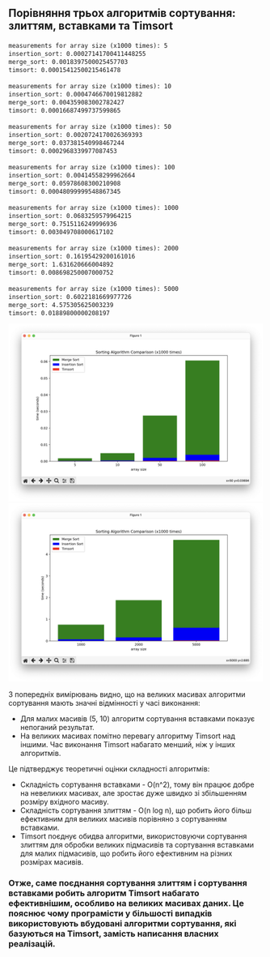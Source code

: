 ## Порівняння трьох алгоритмів сортування: злиттям, вставками та Timsort

    measurements for array size (x1000 times): 5
    insertion_sort: 0.00027141700411448255
    merge_sort: 0.0018397500025457703
    timsort: 0.00015412500215461478
    
    measurements for array size (x1000 times): 10
    insertion_sort: 0.0004746670019812882
    merge_sort: 0.004359083002782427
    timsort: 0.00016687499737599865
    
    measurements for array size (x1000 times): 50
    insertion_sort: 0.0020724170026369393
    merge_sort: 0.037381540998467244
    timsort: 0.0002968339977087453
    
    measurements for array size (x1000 times): 100
    insertion_sort: 0.00414558299962664
    merge_sort: 0.05978608300210908
    timsort: 0.00048099999548867345
    
    measurements for array size (x1000 times): 1000
    insertion_sort: 0.0683259579964215
    merge_sort: 0.7515116249996936
    timsort: 0.003049708000617102
    
    measurements for array size (x1000 times): 2000
    insertion_sort: 0.16195429200161016
    merge_sort: 1.631620666004892
    timsort: 0.008698250007000752
    
    measurements for array size (x1000 times): 5000
    insertion_sort: 0.6022181669977726
    merge_sort: 4.575305625003239
    timsort: 0.01889800000208197

![alt text](https://github.com/bingooo1337/goit-algo-hw-04/blob/main/img/img1.png?raw=true)
![alt text](https://github.com/bingooo1337/goit-algo-hw-04/blob/main/img/img2.png?raw=true)

З попередніх вимірювань видно, що на великих масивах алгоритми сортування мають значні відмінності у часі виконання:

- Для малих масивів (5, 10) алгоритм сортування вставками показує непоганий результат.
- На великих масивах помітно перевагу алгоритму Timsort над іншими. Час виконання Timsort набагато менший, ніж у інших алгоритмів.

Це підтверджує теоретичні оцінки складності алгоритмів:

- Складність сортування вставками - O(n^2), тому він працює добре на невеликих масивах, але зростає дуже швидко зі збільшенням розміру вхідного масиву.
- Складність сортування злиттям - O(n log n), що робить його більш ефективним для великих масивів порівняно з сортуванням вставками.
- Timsort поєднує обидва алгоритми, використовуючи сортування злиттям для обробки великих підмасивів та сортування вставками для малих підмасивів, що робить його ефективним на різних розмірах масивів.

### Отже, саме поєднання сортування злиттям і сортування вставками робить алгоритм Timsort набагато ефективнішим, особливо на великих масивах даних. Це пояснює чому програмісти у більшості випадків використовують вбудовані алгоритми сортування, які базуються на Timsort, замість написання власних реалізацій.